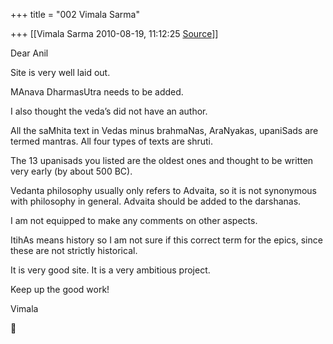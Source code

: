 +++
title = "002 Vimala Sarma"

+++
[[Vimala Sarma	2010-08-19, 11:12:25 [Source](https://groups.google.com/g/samskrita/c/s5dEjmePM6A)]]



Dear Anil

Site is very well laid out.

MAnava DharmasUtra needs to be added.

I also thought the veda’s did not have an author.

All the saMhita text in Vedas minus brahmaNas, AraNyakas, upaniSads are termed mantras. All four types of texts are shruti.

The 13 upanisads you listed are the oldest ones and thought to be written very early (by about 500 BC).

Vedanta philosophy usually only refers to Advaita, so it is not synonymous with philosophy in general. Advaita should be added to the darshanas.

I am not equipped to make any comments on other aspects.

ItihAs means history so I am not sure if this correct term for the epics, since these are not strictly historical.

It is very good site. It is a very ambitious project.

Keep up the good work!

Vimala



